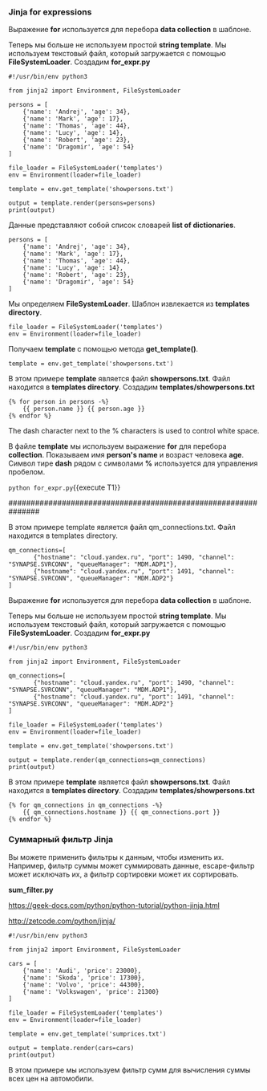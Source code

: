 ### Jinja for expressions

Выражение **for** используется для перебора **data collection** в шаблоне.

Теперь мы больше не используем простой **string template**. Мы используем текстовый файл, который загружается с помощью **FileSystemLoader**.
Создадим **for_expr.py**
```
#!/usr/bin/env python3

from jinja2 import Environment, FileSystemLoader

persons = [
    {'name': 'Andrej', 'age': 34}, 
    {'name': 'Mark', 'age': 17}, 
    {'name': 'Thomas', 'age': 44}, 
    {'name': 'Lucy', 'age': 14}, 
    {'name': 'Robert', 'age': 23}, 
    {'name': 'Dragomir', 'age': 54}
]

file_loader = FileSystemLoader('templates')
env = Environment(loader=file_loader)

template = env.get_template('showpersons.txt')

output = template.render(persons=persons)
print(output)
```



Данные представляют собой список словарей **list of dictionaries**.
```
persons = [
    {'name': 'Andrej', 'age': 34}, 
    {'name': 'Mark', 'age': 17}, 
    {'name': 'Thomas', 'age': 44}, 
    {'name': 'Lucy', 'age': 14}, 
    {'name': 'Robert', 'age': 23}, 
    {'name': 'Dragomir', 'age': 54}
]
```

Мы определяем **FileSystemLoader**. Шаблон извлекается из **templates directory**.
```
file_loader = FileSystemLoader('templates')
env = Environment(loader=file_loader)
```

Получаем **template** с помощью метода **get_template()**.

```
template = env.get_template('showpersons.txt')
```

В этом примере **template** является файл **showpersons.txt**. Файл находится в **templates directory**.
Создадим **templates/showpersons.txt**
```
{% for person in persons -%}
    {{ person.name }} {{ person.age }}
{% endfor %}
```
The dash character next to the % characters is used to control white space.

В файле **template** мы используем выражение **for** для перебора **collection**. Показываем имя **person's name** и возраст человека **age**. 
Символ тире **dash** рядом с символами **%** используется для управления пробелом.

`python for_expr.py`{{execute T1}}

###############################################################

В этом примере template является файл qm_connections.txt. Файл находится в templates directory.
```
qm_connections=[
       {"hostname": "cloud.yandex.ru", "port": 1490, "channel": "SYNAPSE.SVRCONN", "queueManager": "MDM.ADP1"},
       {"hostname": "cloud.yandex.ru", "port": 1491, "channel": "SYNAPSE.SVRCONN", "queueManager": "MDM.ADP2"}
]
```
Выражение **for** используется для перебора **data collection** в шаблоне.

Теперь мы больше не используем простой **string template**. Мы используем текстовый файл, который загружается с помощью **FileSystemLoader**.
Создадим **for_expr.py**
```
#!/usr/bin/env python3

from jinja2 import Environment, FileSystemLoader

qm_connections=[
       {"hostname": "cloud.yandex.ru", "port": 1490, "channel": "SYNAPSE.SVRCONN", "queueManager": "MDM.ADP1"},
       {"hostname": "cloud.yandex.ru", "port": 1491, "channel": "SYNAPSE.SVRCONN", "queueManager": "MDM.ADP2"}
]

file_loader = FileSystemLoader('templates')
env = Environment(loader=file_loader)

template = env.get_template('showpersons.txt')

output = template.render(qm_connections=qm_connections)
print(output)
```

В этом примере **template** является файл **showpersons.txt**. Файл находится в **templates directory**.
Создадим **templates/showpersons.txt**
```
{% for qm_connections in qm_connections -%}
    {{ qm_connections.hostname }} {{ qm_connections.port }}
{% endfor %}
```

### Суммарный фильтр **Jinja**
Вы можете применить фильтры к данным, чтобы изменить их. Например, фильтр суммы может суммировать данные, escape-фильтр может исключать их, а фильтр сортировки может их сортировать.

**sum_filter.py**

https://geek-docs.com/python/python-tutorial/python-jinja.html

http://zetcode.com/python/jinja/

```
#!/usr/bin/env python3

from jinja2 import Environment, FileSystemLoader

cars = [
    {'name': 'Audi', 'price': 23000}, 
    {'name': 'Skoda', 'price': 17300}, 
    {'name': 'Volvo', 'price': 44300}, 
    {'name': 'Volkswagen', 'price': 21300}
]

file_loader = FileSystemLoader('templates')
env = Environment(loader=file_loader)

template = env.get_template('sumprices.txt')

output = template.render(cars=cars)
print(output)
```

В этом примере мы используем фильтр сумм для вычисления суммы всех цен на автомобили.






